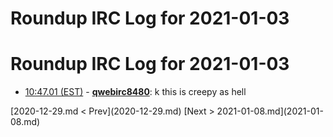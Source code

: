 # Roundup IRC Log for 2021-01-03 #
# Roundup IRC Log for 2021-01-03
* <a href="#10:47.01" id="10:47.01">10:47.01 (EST)</a> - __[qwebirc8480](https://github.com/qwebirc8480)__: k this is creepy as hell

<div class="inpage-footer">
[2020-12-29.md < Prev](2020-12-29.md)
[Next > 2021-01-08.md](2021-01-08.md)
</div>
